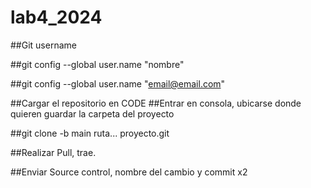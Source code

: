 # lab4_2024

##Git username

##git config --global user.name "nombre"

##git config --global user.name "email@email.com"

##Cargar el repositorio en CODE
##Entrar en consola, ubicarse donde quieren guardar la carpeta del proyecto

##git clone -b main ruta... proyecto.git

##Realizar Pull, trae. 

##Enviar Source control, nombre del cambio y commit x2